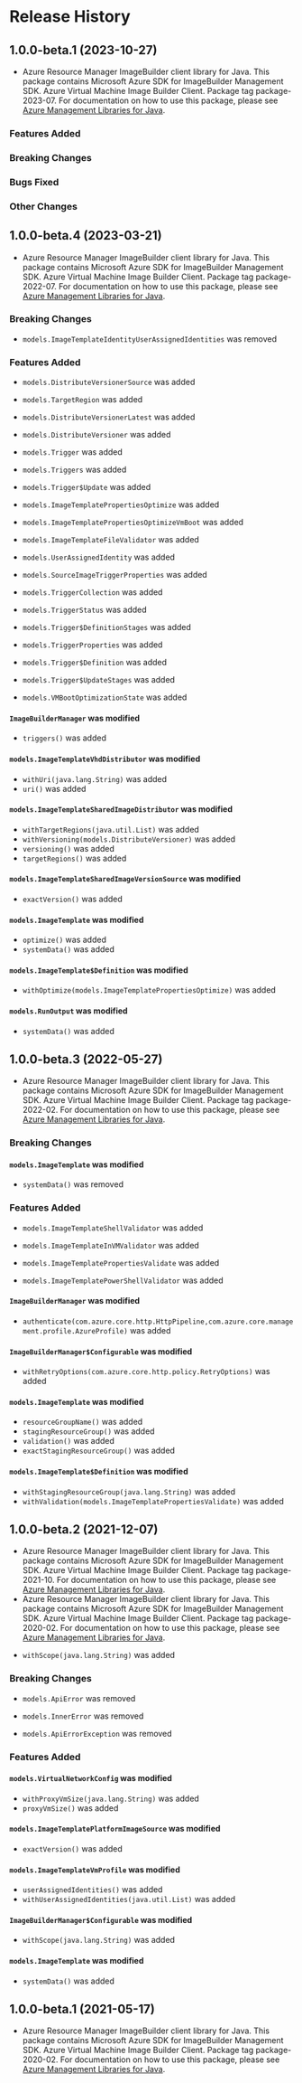 # Release History

## 1.0.0-beta.1 (2023-10-27)

- Azure Resource Manager ImageBuilder client library for Java. This package contains Microsoft Azure SDK for ImageBuilder Management SDK. Azure Virtual Machine Image Builder Client. Package tag package-2023-07. For documentation on how to use this package, please see [Azure Management Libraries for Java](https://aka.ms/azsdk/java/mgmt).

### Features Added

### Breaking Changes

### Bugs Fixed

### Other Changes

## 1.0.0-beta.4 (2023-03-21)

- Azure Resource Manager ImageBuilder client library for Java. This package contains Microsoft Azure SDK for ImageBuilder Management SDK. Azure Virtual Machine Image Builder Client. Package tag package-2022-07. For documentation on how to use this package, please see [Azure Management Libraries for Java](https://aka.ms/azsdk/java/mgmt).

### Breaking Changes

* `models.ImageTemplateIdentityUserAssignedIdentities` was removed

### Features Added

* `models.DistributeVersionerSource` was added

* `models.TargetRegion` was added

* `models.DistributeVersionerLatest` was added

* `models.DistributeVersioner` was added

* `models.Trigger` was added

* `models.Triggers` was added

* `models.Trigger$Update` was added

* `models.ImageTemplatePropertiesOptimize` was added

* `models.ImageTemplatePropertiesOptimizeVmBoot` was added

* `models.ImageTemplateFileValidator` was added

* `models.UserAssignedIdentity` was added

* `models.SourceImageTriggerProperties` was added

* `models.TriggerCollection` was added

* `models.TriggerStatus` was added

* `models.Trigger$DefinitionStages` was added

* `models.TriggerProperties` was added

* `models.Trigger$Definition` was added

* `models.Trigger$UpdateStages` was added

* `models.VMBootOptimizationState` was added

#### `ImageBuilderManager` was modified

* `triggers()` was added

#### `models.ImageTemplateVhdDistributor` was modified

* `withUri(java.lang.String)` was added
* `uri()` was added

#### `models.ImageTemplateSharedImageDistributor` was modified

* `withTargetRegions(java.util.List)` was added
* `withVersioning(models.DistributeVersioner)` was added
* `versioning()` was added
* `targetRegions()` was added

#### `models.ImageTemplateSharedImageVersionSource` was modified

* `exactVersion()` was added

#### `models.ImageTemplate` was modified

* `optimize()` was added
* `systemData()` was added

#### `models.ImageTemplate$Definition` was modified

* `withOptimize(models.ImageTemplatePropertiesOptimize)` was added

#### `models.RunOutput` was modified

* `systemData()` was added

## 1.0.0-beta.3 (2022-05-27)

- Azure Resource Manager ImageBuilder client library for Java. This package contains Microsoft Azure SDK for ImageBuilder Management SDK. Azure Virtual Machine Image Builder Client. Package tag package-2022-02. For documentation on how to use this package, please see [Azure Management Libraries for Java](https://aka.ms/azsdk/java/mgmt).

### Breaking Changes

#### `models.ImageTemplate` was modified

* `systemData()` was removed

### Features Added

* `models.ImageTemplateShellValidator` was added

* `models.ImageTemplateInVMValidator` was added

* `models.ImageTemplatePropertiesValidate` was added

* `models.ImageTemplatePowerShellValidator` was added

#### `ImageBuilderManager` was modified

* `authenticate(com.azure.core.http.HttpPipeline,com.azure.core.management.profile.AzureProfile)` was added

#### `ImageBuilderManager$Configurable` was modified

* `withRetryOptions(com.azure.core.http.policy.RetryOptions)` was added

#### `models.ImageTemplate` was modified

* `resourceGroupName()` was added
* `stagingResourceGroup()` was added
* `validation()` was added
* `exactStagingResourceGroup()` was added

#### `models.ImageTemplate$Definition` was modified

* `withStagingResourceGroup(java.lang.String)` was added
* `withValidation(models.ImageTemplatePropertiesValidate)` was added

## 1.0.0-beta.2 (2021-12-07)

- Azure Resource Manager ImageBuilder client library for Java. This package contains Microsoft Azure SDK for ImageBuilder Management SDK. Azure Virtual Machine Image Builder Client. Package tag package-2021-10. For documentation on how to use this package, please see [Azure Management Libraries for Java](https://aka.ms/azsdk/java/mgmt).
- Azure Resource Manager ImageBuilder client library for Java. This package contains Microsoft Azure SDK for ImageBuilder Management SDK. Azure Virtual Machine Image Builder Client. Package tag package-2020-02. For documentation on how to use this package, please see [Azure Management Libraries for Java](https://aka.ms/azsdk/java/mgmt).





* `withScope(java.lang.String)` was added

### Breaking Changes

* `models.ApiError` was removed

* `models.InnerError` was removed

* `models.ApiErrorException` was removed

### Features Added

#### `models.VirtualNetworkConfig` was modified

* `withProxyVmSize(java.lang.String)` was added
* `proxyVmSize()` was added

#### `models.ImageTemplatePlatformImageSource` was modified

* `exactVersion()` was added

#### `models.ImageTemplateVmProfile` was modified

* `userAssignedIdentities()` was added
* `withUserAssignedIdentities(java.util.List)` was added

#### `ImageBuilderManager$Configurable` was modified

* `withScope(java.lang.String)` was added

#### `models.ImageTemplate` was modified

* `systemData()` was added

## 1.0.0-beta.1 (2021-05-17)

- Azure Resource Manager ImageBuilder client library for Java. This package contains Microsoft Azure SDK for ImageBuilder Management SDK. Azure Virtual Machine Image Builder Client. Package tag package-2020-02. For documentation on how to use this package, please see [Azure Management Libraries for Java](https://aka.ms/azsdk/java/mgmt).

